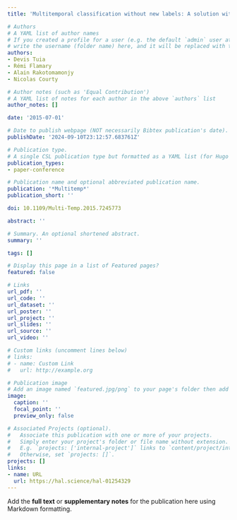 ```yaml
---
title: 'Multitemporal classification without new labels: A solution with optimal transport'

# Authors
# A YAML list of author names
# If you created a profile for a user (e.g. the default `admin` user at `content/authors/admin/`), 
# write the username (folder name) here, and it will be replaced with their full name and linked to their profile.
authors:
- Devis Tuia
- Rémi Flamary
- Alain Rakotomamonjy
- Nicolas Courty

# Author notes (such as 'Equal Contribution')
# A YAML list of notes for each author in the above `authors` list
author_notes: []

date: '2015-07-01'

# Date to publish webpage (NOT necessarily Bibtex publication's date).
publishDate: '2024-09-10T23:12:57.683761Z'

# Publication type.
# A single CSL publication type but formatted as a YAML list (for Hugo requirements).
publication_types:
- paper-conference

# Publication name and optional abbreviated publication name.
publication: '*Multitemp*'
publication_short: ''

doi: 10.1109/Multi-Temp.2015.7245773

abstract: ''

# Summary. An optional shortened abstract.
summary: ''

tags: []

# Display this page in a list of Featured pages?
featured: false

# Links
url_pdf: ''
url_code: ''
url_dataset: ''
url_poster: ''
url_project: ''
url_slides: ''
url_source: ''
url_video: ''

# Custom links (uncomment lines below)
# links:
# - name: Custom Link
#   url: http://example.org

# Publication image
# Add an image named `featured.jpg/png` to your page's folder then add a caption below.
image:
  caption: ''
  focal_point: ''
  preview_only: false

# Associated Projects (optional).
#   Associate this publication with one or more of your projects.
#   Simply enter your project's folder or file name without extension.
#   E.g. `projects: ['internal-project']` links to `content/project/internal-project/index.md`.
#   Otherwise, set `projects: []`.
projects: []
links:
- name: URL
  url: https://hal.science/hal-01254329
---
```


Add the **full text** or **supplementary notes** for the publication here using Markdown formatting.
